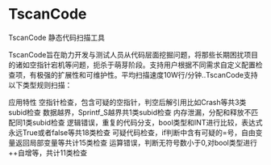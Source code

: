 # TscanCode
TscanCode 静态代码扫描工具

TscanCode旨在助力开发与测试人员从代码层面挖掘问题，将那些长期困扰项目的诸如空指针宕机等问题，扼杀于萌芽阶段。支持用户根据不同需求自定义配置检查项，有极强的扩展性和可维护性。平均扫描速度10W行/分钟..TscanCode支持以下类型规则扫描：

应用特性
空指针检查，包含可疑的空指针，判空后解引用比如Crash等共3类subid检查
数据越界，Sprintf_S越界共1类subid检查
内存泄漏，分配和释放不匹配同1类subid检查
逻辑错误，重复的代码分支，bool类型和INT进行比较，表达式永远True或者false等共18类检查
可疑代码检查，if判断中含有可疑的=号，自由变量返回局部变量等共计15类检查
运算错误，判断无符号数小于0,对bool类型进行++自增等，共计11类检查
